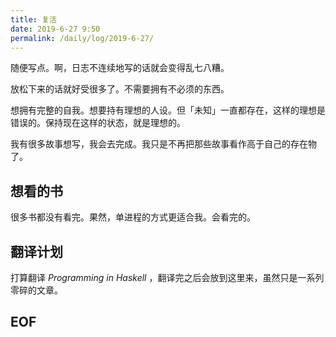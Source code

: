```yaml
---
title: 复活
date: 2019-6-27 9:50
permalink: /daily/log/2019-6-27/
---
```


随便写点。啊，日志不连续地写的话就会变得乱七八糟。

放松下来的话就好受很多了。不需要拥有不必须的东西。

想拥有完整的自我。想要持有理想的人设。但「未知」一直都存在，这样的理想是错误的。保持现在这样的状态，就是理想的。

我有很多故事想写，我会去完成。我只是不再把那些故事看作高于自己的存在物了。

## 想看的书

很多书都没有看完。果然，单进程的方式更适合我。会看完的。

## 翻译计划

打算翻译 _Programming in Haskell_ ，翻译完之后会放到这里来，虽然只是一系列零碎的文章。

## EOF
